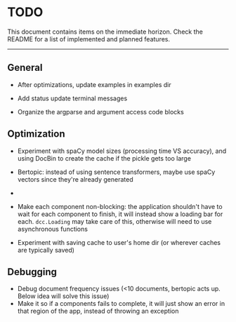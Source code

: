 # TODO

This document contains items on the immediate horizon. Check the README for a list of implemented and planned features.

---

## General

- After optimizations, update examples in examples dir

- Add status update terminal messages

- Organize the argparse and argument access code blocks

## Optimization

- Experiment with spaCy model sizes (processing time VS accuracy), and using DocBin to create the cache if the pickle gets too large

- Bertopic: instead of using sentence transformers, maybe use spaCy vectors since they're already generated
-
- Make each component non-blocking: the application shouldn't have to wait for each component to finish,
  it will instead show a loading bar for each. `dcc.Loading` may take care of this, otherwise will need to use asynchronous functions

- Experiment with saving cache to user's home dir (or wherever caches are typically saved)

## Debugging

- Debug document frequency issues (<10 documents, bertopic acts up. Below idea will solve this issue)
- Make it so if a components fails to complete, it will just show an error in that region of the app, instead of throwing an exception
